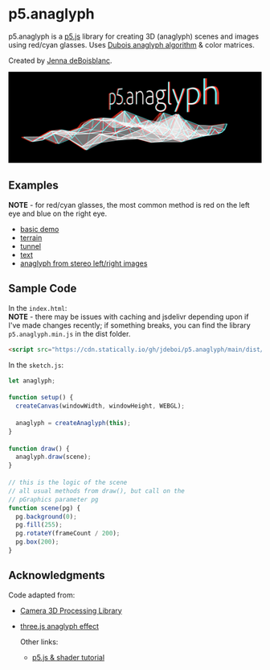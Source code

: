 # p5.anaglyph

p5.anaglyph is a [p5.js](https://p5js.org/) library for creating 3D (anaglyph) scenes and images using red/cyan glasses. Uses [Dubois anaglyph algorithm](https://www.site.uottawa.ca/~edubois/anaglyph/) & color matrices.   
  
Created by [Jenna deBoisblanc](https://jdeboi.com/). 

![banner](images/banner.png)


## Examples
**NOTE** - for red/cyan glasses, the most common method is red on the left eye and blue on the right eye. 
* [basic demo](https://editor.p5js.org/jdeboi/sketches/vTjpXtNOL)  
* [terrain](https://editor.p5js.org/jdeboi/sketches/HBSn7y0rI)
* [tunnel](https://editor.p5js.org/jdeboi/sketches/sMKm31dQH)
* [text](https://editor.p5js.org/jdeboi/sketches/yX0oANWzG)
* [anaglyph from stereo left/right images](https://editor.p5js.org/jdeboi/sketches/DhI-93bAi)

## Sample Code

In the `index.html`:     
**NOTE** - there may be issues with caching and jsdelivr depending upon if I've made changes recently; if something breaks, you can find the library `p5.anaglyph.min.js` in the dist folder.
```html
<script src="https://cdn.statically.io/gh/jdeboi/p5.anaglyph/main/dist/p5.anaglyph.min.js"></script>
```

In the `sketch.js`:
```javascript
let anaglyph;

function setup() {
  createCanvas(windowWidth, windowHeight, WEBGL);
  
  anaglyph = createAnaglyph(this); 
}

function draw() {
  anaglyph.draw(scene);
}

// this is the logic of the scene
// all usual methods from draw(), but call on the 
// pGraphics parameter pg
function scene(pg) {
  pg.background(0);
  pg.fill(255);
  pg.rotateY(frameCount / 200);
  pg.box(200);
}
```


## Acknowledgments
Code adapted from:
* [Camera 3D Processing Library](https://github.com/hx2A/Camera3D)
* [three.js anaglyph effect](https://github.com/mrdoob/three.js/blob/d091564e0279adb607f9a2867fdd9f6dbfe10b2e/examples/jsm/effects/AnaglyphEffect.js)

  
  Other links:
  * [p5.js & shader tutorial](https://itp-xstory.github.io/p5js-shaders/#/)
